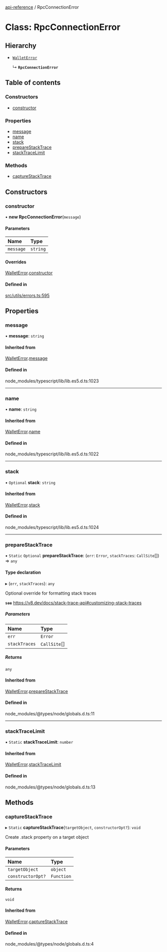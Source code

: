 [api-reference](../README.md) / RpcConnectionError

# Class: RpcConnectionError

## Hierarchy

- [`WalletError`](WalletError.md)

  ↳ **`RpcConnectionError`**

## Table of contents

### Constructors

- [constructor](RpcConnectionError.md#constructor)

### Properties

- [message](RpcConnectionError.md#message)
- [name](RpcConnectionError.md#name)
- [stack](RpcConnectionError.md#stack)
- [prepareStackTrace](RpcConnectionError.md#preparestacktrace)
- [stackTraceLimit](RpcConnectionError.md#stacktracelimit)

### Methods

- [captureStackTrace](RpcConnectionError.md#capturestacktrace)

## Constructors

### constructor

• **new RpcConnectionError**(`message`)

#### Parameters

| Name | Type |
| :------ | :------ |
| `message` | `string` |

#### Overrides

[WalletError](WalletError.md).[constructor](WalletError.md#constructor)

#### Defined in

[src/utils/errors.ts:595](https://github.com/unicorndomaingr/aepp-sdk-js-ts/blob/e06cc9f0/src/utils/errors.ts#L595)

## Properties

### message

• **message**: `string`

#### Inherited from

[WalletError](WalletError.md).[message](WalletError.md#message)

#### Defined in

node_modules/typescript/lib/lib.es5.d.ts:1023

___

### name

• **name**: `string`

#### Inherited from

[WalletError](WalletError.md).[name](WalletError.md#name)

#### Defined in

node_modules/typescript/lib/lib.es5.d.ts:1022

___

### stack

• `Optional` **stack**: `string`

#### Inherited from

[WalletError](WalletError.md).[stack](WalletError.md#stack)

#### Defined in

node_modules/typescript/lib/lib.es5.d.ts:1024

___

### prepareStackTrace

▪ `Static` `Optional` **prepareStackTrace**: (`err`: `Error`, `stackTraces`: `CallSite`[]) => `any`

#### Type declaration

▸ (`err`, `stackTraces`): `any`

Optional override for formatting stack traces

**`see`** https://v8.dev/docs/stack-trace-api#customizing-stack-traces

##### Parameters

| Name | Type |
| :------ | :------ |
| `err` | `Error` |
| `stackTraces` | `CallSite`[] |

##### Returns

`any`

#### Inherited from

[WalletError](WalletError.md).[prepareStackTrace](WalletError.md#preparestacktrace)

#### Defined in

node_modules/@types/node/globals.d.ts:11

___

### stackTraceLimit

▪ `Static` **stackTraceLimit**: `number`

#### Inherited from

[WalletError](WalletError.md).[stackTraceLimit](WalletError.md#stacktracelimit)

#### Defined in

node_modules/@types/node/globals.d.ts:13

## Methods

### captureStackTrace

▸ `Static` **captureStackTrace**(`targetObject`, `constructorOpt?`): `void`

Create .stack property on a target object

#### Parameters

| Name | Type |
| :------ | :------ |
| `targetObject` | `object` |
| `constructorOpt?` | `Function` |

#### Returns

`void`

#### Inherited from

[WalletError](WalletError.md).[captureStackTrace](WalletError.md#capturestacktrace)

#### Defined in

node_modules/@types/node/globals.d.ts:4

